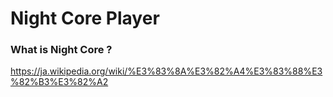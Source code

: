 # Night Core Player

### What is Night Core ?
https://ja.wikipedia.org/wiki/%E3%83%8A%E3%82%A4%E3%83%88%E3%82%B3%E3%82%A2